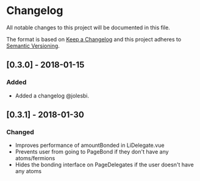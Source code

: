 # Changelog
All notable changes to this project will be documented in this file.

The format is based on [Keep a Changelog](http://keepachangelog.com/en/1.0.0/)
and this project adheres to [Semantic Versioning](http://semver.org/spec/v2.0.0.html).

## [0.3.0] - 2018-01-15
### Added
- Added a changelog @jolesbi.

## [0.3.1] - 2018-01-30
### Changed
* Improves performance of amountBonded in LiDelegate.vue
* Prevents user from going to PageBond if they don't have any atoms/fermions
* Hides the bonding interface on PageDelegates if the user doesn't have any atoms 
